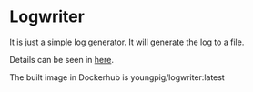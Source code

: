 # Logwriter

It is just a simple log generator. It will generate the log to a file.

Details can be seen in [here](./writer.sh).

The built image in Dockerhub is youngpig/logwriter:latest